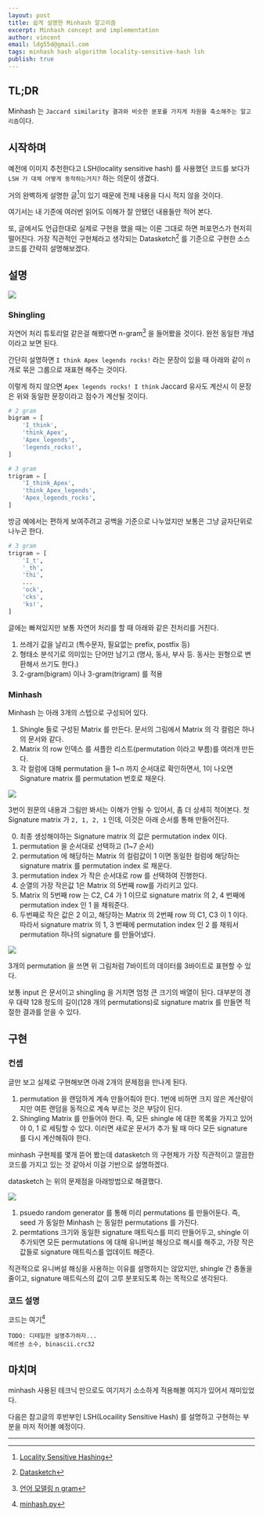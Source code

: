 ```yaml
---
layout: post
title: 쉽게 설명한 Minhash 알고리즘
excerpt: Minhash concept and implementation
author: vincent
email: ldg55d@gmail.com
tags: minhash hash algorithm locality-sensitive-hash lsh
publish: true
---
```


## TL;DR

Minhash 는 `Jaccard similarity 결과와 비슷한 분포를 가지게 차원을 축소해주는 알고리즘`이다.

## 시작하며

예전에 이미지 추천한다고 LSH(locality sensitive hash) 를 사용했던 코드를 보다가 `LSH 가 대체 어떻게 동작하는거지?` 하는 의문이 생겼다.

거의 완벽하게 설명한 글[^1]이 있기 때문에 전체 내용을 다시 적지 않을 것이다.

여기서는 내 기준에 여러번 읽어도 이해가 잘 안됐던 내용들만 적어 본다.

또, 글에서도 언급한대로 실제로 구현을 했을 때는 이론 그대로 하면 퍼포먼스가 현저히 떨어진다. 가장 직관적인 구현체라고 생각되는 Datasketch[^2] 를 기준으로 구현한 소스 코드를 간략히 설명해보겠다.

## 설명

![](https://cdn-images-1.medium.com/max/2400/1*27nQOTC79yfh5lzmL06Ieg.png)

### Shingling

자연어 처리 튜토리얼 같은걸 해봤다면 n-gram[^3] 을 들어봤을 것이다. 완전 동일한 개념이라고 보면 된다.

간단히 설명하면 `I think Apex legends rocks!` 라는 문장이 있을 때 아래와 같이 n 개로 묶은 그룹으로 재표현 해주는 것이다.

이렇게 하지 않으면 `Apex legends rocks! I think` Jaccard 유사도 계산시 이 문장은 위와 동일한 문장이라고 점수가 계산될 것이다.

```python
# 2 gram
bigram = [
    'I_think',
    'think_Apex',
    'Apex_legends',
    'legends_rocks!',
]

# 3 gram
trigram = [
    'I_think_Apex',
    'think_Apex_legends',
    'Apex_legends_rocks',
]
```

방금 예에서는 편하게 보여주려고 공백을 기준으로 나누었지만 보통은 그냥 글자단위로 나누곤 한다.
```python
# 3 gram
trigram = [
    'I_t',
    '_th',
    'thi',
    ...
    'ock',
    'cks',
    'ks!',
]
```

글에는 빠져있지만 보통 자연어 처리를 할 때 아래와 같은 전처리를 거친다.

1. 쓰레기 값을 날리고 (특수문자, 필요없는 prefix, postfix 등)
2. 형태소 분석기로 의미있는 단어만 남기고 (명사, 동사, 부사 등. 동사는 원형으로 변환해서 쓰기도 한다.)
3. 2-gram(bigram) 이나 3-gram(trigram) 를 적용

### Minhash

Minhash 는 아래 3개의 스텝으로 구성되어 있다.

1. Shingle 들로 구성된 Matrix 를 만든다. 문서의 그림에서 Matrix 의 각 컬럼은 하나의 문서와 같다.
2. Matrix 의 row 인덱스 를 셔플한 리스트(permutation 이라고 부름)를 여러개 만든다.
3. 각 컬럼에 대해 permutation 을 1~n 까지 순서대로 확인하면서, 1이 나오면 Signature matrix 를 permutation 번호로 채운다.

![](https://cdn-images-1.medium.com/max/1600/1*wkjgq-9UPR2rDjQ68bI9tg.png)

3번이 원문의 내용과 그림만 봐서는 이해가 안될 수 있어서, 좀 더 상세히 적어본다. 첫 Signature matrix 가 `2, 1, 2, 1` 인데, 이것은 아래 순서를 통해 만들어진다.

0. 최종 생성해야하는 Signature matrix 의 값은 permutation index 이다.
1. permutation 을 순서대로 선택하고 (1~7 순서)
2. permutation 에 해당하는 Matrix 의 컬럼값이 1 이면 동일한 컬럼에 해당하는 signature matrix 를 permutation index 로 채운다.
3. permutation index 가 작은 순서대로 row 를 선택하여 진행한다.
4. 순열의 가장 작은값 1은 Matrix 의 5번째 row를 가리키고 있다.
5. Matrix 의 5번째 row 는 C2, C4 가 1 이므로 signature matrix 의 2, 4 번째에 permutation index 인 1 을 채워준다.
6. 두번째로 작은 값은 2 이고, 해당하는 Matrix 의 2번째 row 의 C1, C3 이 1 이다. 따라서 signature matrix 의 1, 3 번째에 permutation index 인 2 를 채워서 permutation 하나의 signature 를 만들어냈다.

![](https://cdn-images-1.medium.com/max/2400/1*JSPUfzDnwwxt7tjsxOCchw.png)

3개의 permutation 을 쓰면 위 그림처럼 7바이트의 데이터를 3바이트로 표현할 수 있다.

보통 input 은 문서이고 shingling 을 거치면 엄청 큰 크기의 배열이 된다. 대부분의 경우 대략 128 정도의 길이(128 개의 permutations)로 signature matrix 를 만들면 적절한 결과를 얻을 수 있다.

## 구현

### 컨셉

글만 보고 실제로 구현해보면 아래 2개의 문제점을 만나게 된다.

1. permutation 을 랜덤하게 계속 만들어줘야 한다. 1번에 비하면 크지 않은 계산량이지만 여튼 랜덤을 동적으로 계속 부르는 것은 부담이 된다.
2. Shingling Matrix 를 만들어야 한다. 즉, 모든 shingle 에 대한 목록을 가지고 있어야 0, 1 로 세팅할 수 있다. 이러면 새로운 문서가 추가 될 때 마다 모든 signature 를 다시 계산해줘야 한다.

minhash 구현체를 몇개 뜯어 봤는데 datasketch 의 구현체가 가장 직관적이고 깔끔한 코드를 가지고 있는 것 같아서 이걸 기반으로 설명하겠다.

datasketch 는 위의 문제점을 아래방법으로 해결했다.

![](https://cdn-images-1.medium.com/max/2400/1*BEXAQmgCUZN8Rp-11AX53g.png)

1. psuedo random generator 를 통해 미리 permutations 를 만들어둔다. 즉, seed 가 동일한 Minhash 는 동일한 permutations 를 가진다.
2. permtations 크기와 동일한 signature 매트릭스를 미리 만들어두고, shingle 이 추가되면 모든 permutations 에 대해 유니버설 해싱으로 해시를 해주고, 가장 작은 값들로 signature 매트릭스를 업데이트 해준다.

직관적으로 유니버설 해싱을 사용하는 이유를 설명하지는 않았지만, 
shingle 간 충돌을 줄이고, signature 매트릭스의 값이 고루 분포되도록 하는 목적으로 생각된다.

### 코드 설명

코드는 여기[^4]

```
TODO: 디테일한 설명추가하자...
메르센 소수, binascii.crc32
```

## 마치며

minhash 사용된 테크닉 만으로도 여기저기 소소하게 적용해볼 여지가 있어서 재미있었다.

다음은 참고글의 후반부인 LSH(Locaility Sensitive Hash) 를 설명하고 구현하는 부분을 마저 적어볼 예정이다.

----

[^1]: [Locality Sensitive Hashing](https://towardsdatascience.com/understanding-locality-sensitive-hashing-49f6d1f6134)
[^2]: [Datasketch](https://github.com/ekzhu/datasketch)
[^3]: [언어 모델링 n gram](https://blog.ilkyu.kr/entry/%EC%96%B8%EC%96%B4-%EB%AA%A8%EB%8D%B8%EB%A7%81-ngram)
[^4]: [minhash.py](https://github.com/haandol/lsh-minhash-tutorial/blob/master/minhash.py)
